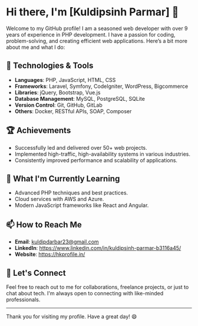 # Hi there, I'm [Kuldipsinh Parmar] 👋

Welcome to my GitHub profile! I am a seasoned web developer with over 9 years of experience in PHP development. I have a passion for coding, problem-solving, and creating efficient web applications. Here’s a bit more about me and what I do:

## 🔧 Technologies & Tools

- **Languages**: PHP, JavaScript, HTML, CSS
- **Frameworks**: Laravel, Symfony, CodeIgniter, WordPress, Bigcommerce
- **Libraries**: jQuery, Bootstrap, Vue.js
- **Database Management**: MySQL, PostgreSQL, SQLite
- **Version Control**: Git, GitHub, GitLab
- **Others**: Docker, RESTful APIs, SOAP, Composer

## 🏆 Achievements

- Successfully led and delivered over 50+ web projects.
- Implemented high-traffic, high-availability systems in various industries.
- Consistently improved performance and scalability of applications.

## 🌱 What I'm Currently Learning

- Advanced PHP techniques and best practices.
- Cloud services with AWS and Azure.
- Modern JavaScript frameworks like React and Angular.

## 📫 How to Reach Me

- **Email**: kuldipdarbar23@gmail.com
- **LinkedIn**: https://www.linkedin.com/in/kuldipsinh-parmar-b3116a45/
- **Website**: https://hkprofile.in/

## 💬 Let's Connect

Feel free to reach out to me for collaborations, freelance projects, or just to chat about tech. I'm always open to connecting with like-minded professionals.

---

Thank you for visiting my profile. Have a great day! 😄
